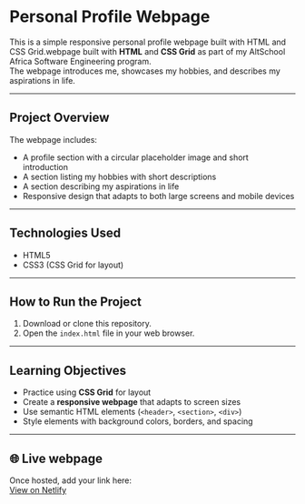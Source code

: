 # Personal Profile Webpage

This is a simple responsive personal profile webpage built with HTML and CSS Grid.webpage built with **HTML** and **CSS Grid** as part of my AltSchool Africa Software Engineering program.  
The webpage introduces me, showcases my hobbies, and describes my aspirations in life.  

---

## Project Overview
The webpage includes:
- A profile section with a circular placeholder image and short introduction  
- A section listing my hobbies with short descriptions  
- A section describing my aspirations in life  
- Responsive design that adapts to both large screens and mobile devices  

---

## Technologies Used
- HTML5  
- CSS3 (CSS Grid for layout)  

---

## How to Run the Project
1. Download or clone this repository.  
2. Open the `index.html` file in your web browser.  

---

## Learning Objectives
- Practice using **CSS Grid** for layout  
- Create a **responsive webpage** that adapts to screen sizes  
- Use semantic HTML elements (`<header>`, `<section>`, `<div>`)  
- Style elements with background colors, borders, and spacing  

---

## 🌐 Live webpage
Once hosted, add your link here:  
[View on Netlify](https://your-netlify-link.netlify.app)  
